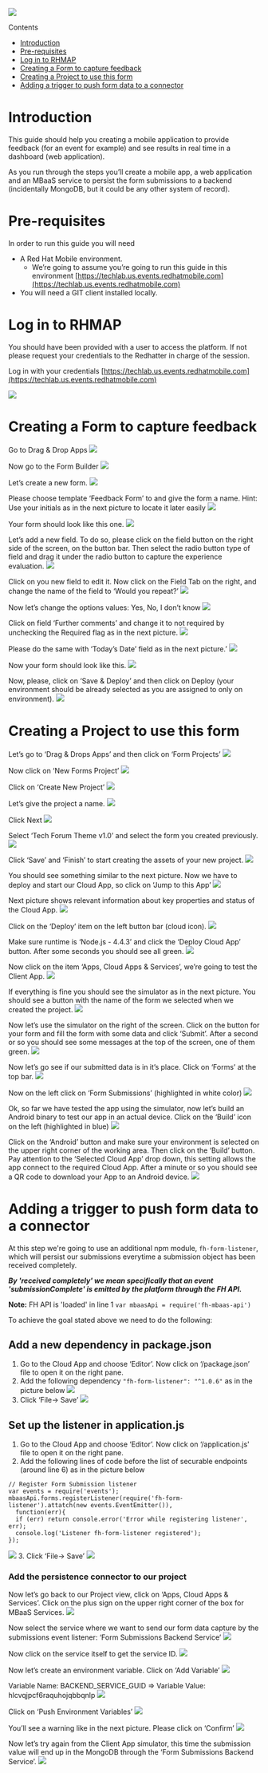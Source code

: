![](./images/Header-lab-reduced.png)

Contents

<!-- toc -->

- [Introduction](#introduction)
- [Pre-requisites](#pre-requisites)
- [Log in to RHMAP](#log-in-to-rhmap)
- [Creating a Form to capture feedback](#creating-a-form-to-capture-feedback)
- [Creating a Project to use this form](#creating-a-project-to-use-this-form)
- [Adding a trigger to push form data to a connector](#adding-a-trigger-to-push-form-data-to-a-connector)

<!-- tocstop -->

# Introduction

This guide should help you creating a mobile application to provide feedback (for an event for example) and see results in real time in a dashboard (web application).

As you run through the steps you’ll create a mobile app, a web application and an MBaaS service to persist the form submissions to a backend (incidentally MongoDB, but it could be any other system of record).

# Pre-requisites

In order to run this guide you will need

* A Red Hat Mobile environment. 
	* We’re going to assume you’re going to run this guide in this environment [https://techlab.us.events.redhatmobile.com](https://techlab.us.events.redhatmobile.com)
* You will need a GIT client installed locally.

# Log in to RHMAP

You should have been provided with a user to access the platform. If not please request your credentials to the Redhatter in charge of the session.

Log in with your credentials [https://techlab.us.events.redhatmobile.com](https://techlab.us.events.redhatmobile.com)

![](./images/001.png)


# Creating a Form to capture feedback

Go to Drag & Drop Apps
![](./images/002.png)

Now go to the Form Builder
![](./images/003.png)

Let’s create a new form.
![](./images/004.png)

Please choose template ‘Feedback Form’ to and give the form a name.
Hint: Use your initials as in the next picture to locate it later easily
![](./images/005.png)


Your form should look like this one.
![](./images/006.png)

Let’s add a new field. To do so, please click on the field button on the right side of the screen, on the button bar.
Then select the radio button type of field and drag it under the radio button to capture the experience evaluation.
![](./images/007.png)

Click on you new field to edit it. Now click on the Field Tab on the right, and change the name of the field to ‘Would you repeat?’
![](./images/008.png)

Now let’s change the options values: Yes, No, I don’t know
![](./images/009.png)

Click on field ‘Further comments’ and change it to not required by unchecking the Required flag as in the next picture.
![](./images/010.png)
    
Please do the same with ‘Today’s Date’ field as in the next picture.’
![](./images/011.png)

Now your form should look like this.
![](./images/012.png)

Now, please, click on ‘Save & Deploy’ and then click on Deploy (your environment should be already selected as you are assigned to only on environment).
![](./images/013.png)


# Creating a Project to use this form

Let’s go to ‘Drag & Drops Apps’ and then click on ‘Form Projects’
![](./images/014.png)

Now click on ‘New Forms Project’
![](./images/015.png)

Click on ‘Create New Project’
![](./images/016.png)

Let’s give the project a name.
![](./images/017.png)

Click Next
![](./images/018.png)

Select ‘Tech Forum Theme v1.0’ and select the form you created previously.
![](./images/019.png)

Click ‘Save’ and ‘Finish’ to start creating the assets of your new project.
![](./images/020.png)

You should see something similar to the next picture. Now we have to deploy and start our Cloud App, so click on ‘Jump to this App’
![](./images/021.png)

Next picture shows relevant information about key properties and status of the Cloud App.
![](./images/022.png)

Click on the ‘Deploy’ item on the left button bar (cloud icon).
![](./images/023.png)

Make sure runtime is ‘Node.js - 4.4.3’ and click the ‘Deploy Cloud App’ button. After some seconds you should see all green.
![](./images/024.png)

Now click on the item ‘Apps, Cloud Apps & Services’, we’re going to test the Client App.
![](./images/025.png)

If everything is fine you should see the simulator as in the next picture. You should see a button with the name of the form we selected when we created the project.
![](./images/026.png)

Now let’s use the simulator on the right of the screen. Click on the button for your form and fill the form with some data and click ‘Submit’. After a second or so you should see some messages at the top of the screen, one of them green.
![](./images/027.png)

Now let’s go see if our submitted data is in it’s place. Click on ‘Forms’ at the top bar.
![](./images/028.png)

Now on the left click on ‘Form Submissions’ (highlighted in white color)
![](./images/029.png)

Ok, so far we have tested the app using the simulator, now let’s build an Android binary to test our app in an actual device. Click on the ‘Build’ icon on the left (highlighted in blue)
![](./images/030.png)

Click on the ‘Android’ button and make sure your environment is selected on the upper right corner of the working area. Then click on the ‘Build’ button. Pay attention to the ‘Selected Cloud App’ drop down, this setting allows the app connect to the required Cloud App. After a minute or so you should see a QR code to download your App to an Android device.
![](./images/031.png)

# Adding a trigger to push form data to a connector

At this step we're going to use an additional npm module, ``fh-form-listener``, which will persist our submissions everytime a submission object has been received completely.

***By 'received completely' we mean specifically that an event 'submissionComplete' is emitted by the platform through the FH API.***

**Note:**
FH API is 'loaded' in line 1 ``var mbaasApi = require('fh-mbaas-api')``

To achieve the goal stated above we need to do the following:

## Add a new dependency in package.json
1. Go to the Cloud App and choose ‘Editor’. Now click on ‘/package.json’ file to open it on the right pane.
2. Add the following dependency ``"fh-form-listener": "^1.0.6"`` as in the picture below
![](./images/045.png)
3. Click ‘File→ Save’
![](./images/046.png)

## Set up the listener in application.js
1. Go to the Cloud App and choose ‘Editor’. Now click on ‘/application.js' file to open it on the right pane.
2. Add the following lines of code before the list of securable endpoints (around line 6) as in the picture below

```
// Register Form Submission listener
var events = require('events');
mbaasApi.forms.registerListener(require('fh-form-listener').attatch(new events.EventEmitter()), 
  function(err){
  if (err) return console.error('Error while registering listener', err);
  console.log('Listener fh-form-listener registered');
});
```
![](./images/047.png)
3. Click ‘File→ Save’
![](./images/048.png)

### Add the persistence connector to our project

Now let’s go back to our Project view, click on ‘Apps, Cloud Apps & Services’. Click on the plus sign on the upper right corner of the box for MBaaS Services.
![](./images/037.png)

Now select the service where we want to send our form data capture by the submissions event listener: ‘Form Submissions Backend Service’
![](./images/038.png)

Now click on the service itself to get the service ID.
![](./images/039.png)

Now let’s create an environment variable. Click on ‘Add Variable’
![](./images/040.png)

Variable Name: BACKEND_SERVICE_GUID ⇒ Variable Value: hlcvqjpcf6raquhojqbbqnlp
![](./images/041.png)

Click on ‘Push Environment Variables’
![](./images/042.png)

You’ll see a warning like in the next picture. Please click on ‘Confirm’
![](./images/043.png)

Now let’s try again from the Client App simulator, this time the submission value will end up in the MongoDB through the ‘Form Submissions Backend Service’.
![](./images/044.png)